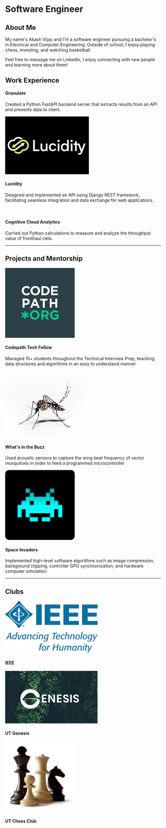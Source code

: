 # Software Engineer

## About Me
My name's Akash Vijay and I'm a software engineer pursuing a bachelor's in Electrical and Computer Engineering. Outside of school, I enjoy playing chess, investing, and watching basketball.

Feel free to message me on LinkedIn, I enjoy connecting with new people and learning more about them!

## Work Experience
<!--- ![Granulate](/assets/Granulate.png) --->
#### Granulate
Created a Python FastAPI backend server that extracts results from an API and presents data to client.




![Lucidity](/assets/Lucidity.png)
#### Lucidity
Designed and implemented an API using Django REST framework, facilitating seamless integration and data exchange for
web applications.
<br>
<br>
<br>

#### Cognitive Cloud Analytics
Carried out Python calculations to measure and analyze the throughput value of fronthaul cells.

---
## Projects and Mentorship
![Codepath](/assets/download.png)
#### Codepath Tech Fellow
Managed 15+ students throughout the Technical Interview Prep, teaching data structures and algorithms in an easy to
understand manner
<br>
<br>
<br>
![a](/assets/mosquito.jpg)
#### What's in the Buzz
Used acoustic sensors to capture the wing beat frequency of vector mosquitoes in order to feed a programmed
microcontroller




![Space_Invaders](/assets/spaceinvaders.png)
#### Space Invaders
Implemented high-level software algorithms such as image compression, background clipping, controller GPU
synchronization, and hardware computer simulation

---
## Clubs
![IEEE](/assets/ieee.png)
#### IEEE

![UT_Genesis](/assets/genesis.jpg)
#### UT Genesis

![Chess](/assets/chess.jpg)
#### UT Chess Club
